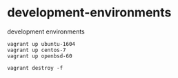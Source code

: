 # development-environments

development environments

```
vagrant up ubuntu-1604
vagrant up centos-7
vagrant up openbsd-60
```

```
vagrant destroy -f
```
